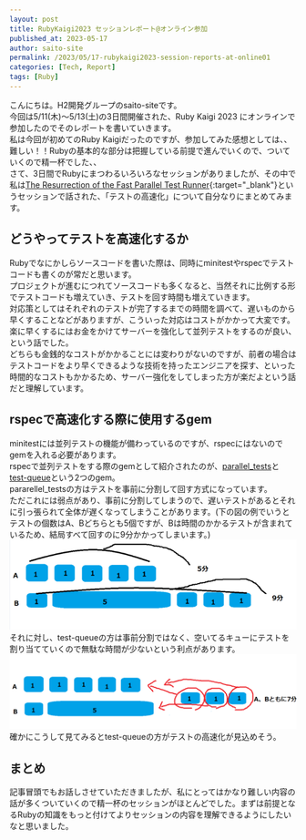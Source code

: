 ```yaml
---
layout: post
title: RubyKaigi2023 セッションレポート@オンライン参加
published_at: 2023-05-17
author: saito-site
permalink: /2023/05/17-rubykaigi2023-session-reports-at-online01
categories: [Tech, Report]
tags: [Ruby]
---
```


こんにちは。H2開発グループのsaito-siteです。<br>
今回は5/11(木)～5/13(土)の3日間開催された、Ruby Kaigi 2023 にオンラインで参加したのでそのレポートを書いていきます。<br>
私は今回が初めてのRuby Kaigiだったのですが、参加してみた感想としては、、難しい！！Rubyの基本的な部分は把握している前提で進んでいくので、ついていくので精一杯でした、、<br>
さて、3日間でRubyにまつわるいろいろなセッションがありましたが、その中で私は[The Resurrection of the Fast Parallel Test Runner](https://rubykaigi.org/2023/presentations/koic.html#day2){:target="_blank"}というセッションで話された、「テストの高速化」について自分なりにまとめてみます。<br>

## どうやってテストを高速化するか
Rubyでなにかしらソースコードを書いた際は、同時にminitestやrspecでテストコードも書くのが常だと思います。<br>
プロジェクトが進むにつれてソースコードも多くなると、当然それに比例する形でテストコードも増えていき、テストを回す時間も増えていきます。<br>
対応策としてはそれぞれのテストが完了するまでの時間を調べて、遅いものから早くすることなどがありますが、こういった対応はコストがかかって大変です。<br>
楽に早くするにはお金をかけてサーバーを強化して並列テストをするのが良い、という話でした。<br>
どちらも金銭的なコストがかかることには変わりがないのですが、前者の場合はテストコードをより早くできるような技術を持ったエンジニアを探す、といった時間的なコストもかかるため、サーバー強化をしてしまった方が楽だよという話だと理解しています。<br>

## rspecで高速化する際に使用するgem
minitestには並列テストの機能が備わっているのですが、rspecにはないのでgemを入れる必要があります。<br>
rspecで並列テストをする際のgemとして紹介されたのが、[parallel_tests](https://github.com/grosser/parallel_tests)と[test-queue](https://github.com/tmm1/test-queue)という2つのgem。<br>
pararellel_testsの方はテストを事前に分割して回す方式になっています。<br>
ただこれには弱点があり、事前に分割してしまうので、遅いテストがあるとそれに引っ張られて全体が遅くなってしまうことがあります。(下の図の例でいうとテストの個数はA、Bどちらとも5個ですが、Bは時間のかかるテストが含まれているため、結局すべて回すのに9分かかってしまいます。)<br>
![image](/assets/images/parallel_tests.png)<br>
それに対し、test-queueの方は事前分割ではなく、空いてるキューにテストを割り当てていくので無駄な時間が少ないという利点があります。<br>
![image](/assets/images/test_queue.png)<br>
確かにこうして見てみるとtest-queueの方がテストの高速化が見込めそう。<br>

## まとめ
記事冒頭でもお話しさせていただきましたが、私にとってはかなり難しい内容の話が多くついていくので精一杯のセッションがほとんどでした。まずは前提となるRubyの知識をもっと付けてよりセッションの内容を理解できるようにしたいなと思いました。
